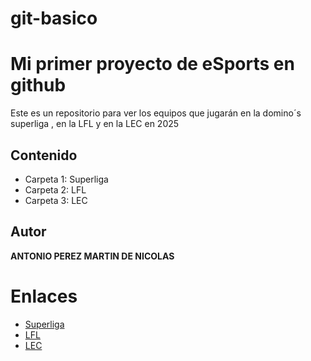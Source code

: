 # git-basico

# Mi primer proyecto de eSports en github
Este es un repositorio para ver los equipos que jugarán en la domino´s superliga , en la LFL y en la LEC en 2025

## Contenido
- Carpeta 1: Superliga
- Carpeta 2: LFL
- Carpeta 3: LEC

## Autor
**ANTONIO PEREZ MARTIN DE NICOLAS**

# Enlaces
- [Superliga](https://superliga.lvp.global/)
- [LFL](https://www.lollfl.com/)
- [LEC](https://lolesports.com/standings/lec)
